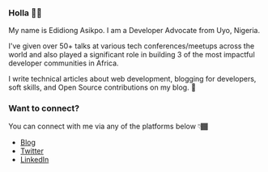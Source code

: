 ### Holla 👋🏾

My name is Edidiong Asikpo. I am a Developer Advocate from Uyo, Nigeria.

I've given over 50+ talks at various tech conferences/meetups across the world and also played a significant role in building 3 of the most impactful developer communities in Africa. 

I write technical articles about web development, blogging for developers, soft skills, and Open Source contributions on my blog. 💛

### Want to connect? 

You can connect with me via any of the platforms below 👇🏾
-   [Blog](https://edidiongasikpo.com/)
-   [Twitter](https://twitter.com/Didicodes)
-   [LinkedIn](https://www.linkedin.com/in/edidiong-asikpo)
